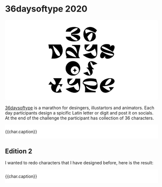 <script setup>
    import { ref } from 'vue'
    const baseUrl = "img/36daysoftype_2020/"
    const edition_1 = ref([
        { name: "a", caption: 'A is for ambitions that kill joy'},
        { name: "b", caption: 'B is for bunnies in a magic hat'},
        { name: "c", caption: 'C is for cellar door in Donnie Darko movie'},
        { name: "d", caption: 'D is for a distance between you and your reflection'},
        { name: "e", caption: 'E is for entropy that opposes the order'},
        { name: "f", caption: 'F is for fame that is bright and meaningless'},
        { name: "g", caption: 'G is for a gesture that makes sphinxes cry'},
        { name: "h", caption: 'H is for the humor that keeps me away from the terrors of the day'},
        { name: "i", caption: 'I is one of identities that I carry with me'},
        { name: "j", caption: 'J is for job that is never done'},
        { name: "k", caption: 'K is for knife that cuts through the time'},
        { name: "l", caption: 'L is for lies we tell to avoid embarrassment'},
        { name: "m", caption: 'M is for moth that fills our chests and promises misery'},
        { name: "n", caption: 'N is for a note that someone sticks on a fridge to cheer you up in the morning'},
        { name: "o", caption: 'O is for an oak tree that burns at a crossroad'},
        { name: "p", caption: 'P is for power of letting go'},
        { name: "q", caption: 'Q is for a queen looking in a broken mirror'},
        { name: "r", caption: 'R is for reason we can’t find'},
        { name: "s", caption: 'S is for symptoms of spiritual decay'},
        { name: "t", caption: 'T is for the thirst one cannot satisfy'},
        { name: "u", caption: 'U is for umbrella that is blown away by storm wind'},
        { name: "v", caption: 'V is for a vault filled with childhood memories and fictional trophies'},
        { name: "w", caption: 'W is a world that is empty'},
        { name: "x", caption: 'X is for x-ray of human lungs'},
        { name: "y", caption: 'Y is for yogurt on which you probably shouldn’t spend so much money'},
        { name: "z", caption: 'Z is for a zombie suite that you wear casually on weekdays'},
        { name: "0", caption: '0 is for the void that eats you up from the inside'},
        { name: "1", caption: '1 is for the only one you need'},
        { name: "2", caption: '2 is for two kings who adore each other'},
        { name: "3", caption: '3 is for a secret code of three knocks at a door'},
        { name: "4", caption: '4 is for four horsemen who don’t say much'},
        { name: "5", caption: '5 is for five blades of the morning star'},
        { name: "6", caption: '6 is for six rules that you need to violate to break free'},
        { name: "7", caption: '7 is for seven keys of luck that tend to be always lost in a living room couch'},
        { name: "8", caption: '8 is for eight hours of work that is torture'},
        { name: "9", caption: '9 is for nine planets of the Solar System but one of them is an imposter'},
        ]);

    const edition_2 = ref([
        { name: "a", caption: 'A is for another start'},
        { name: "b", caption: 'B is for beasts that live under the bed'},
        { name: "c", caption: 'C is for the crown of pride that is just a fort wall covering a head'},
        { name: "d", caption: 'D is for doors that are neither open nor closed'},
        { name: "e", caption: 'E is for endless sleep in the summer night'},
        { name: "f", caption: 'A is for another start'},
        { name: "g", caption: 'G is for the guests who leave too early'},
        { name: "h", caption: 'Н is for heresy'},
        { name: "i", caption: 'I is for indirect kiss'},
        { name: "j", caption: 'I is for a jaguar who infiltrated the golden city'},
        { name: "k", caption: 'K is for a knot that can’t be untied'},
        { name: "l", caption: 'L is for a longest night full of scary salesmen'},
        { name: "m", caption: 'M is for an ancient memories that lurk in the back of your mind'},
        { name: "n", caption: 'N is for the neon lights in a gas station cafe'},
        { name: "o", caption: 'O is for an order in a row of random events'},
        { name: "p", caption: 'P is for pillars of the success that don’t have ground to stand on'},
        { name: "q", caption: 'Q is for questions that don’t have answers'},
        { name: "r", caption: 'R is for a robot that I am not'},
        { name: "s", caption: 'S is for sap of a burning tree'},
        { name: "t", caption: 'T is for a tremor caused by boiling blood'},
        { name: "u", caption: 'U is for an utopia that lives in a mind of perfectionists'},
        { name: "v", caption: 'V is for vanity of being a dreamer'},
        { name: "w", caption: 'W is for warning signs of spiritual decay'},
        { name: "x", caption: 'X is for xylophone in ghost melodies'},
        { name: "y", caption: 'Y is for an youthful soul that is trapped in a decaying body'},
        { name: "z", caption: 'Z is for zinc that protects you from moonburn'},
        { name: "0", caption: '0 is for endlessness and emptiness of the universe'},
        { name: "1", caption: 'One is for the lonely one who is lost in mist and trees'},
        { name: "2", caption: '2 is for two twin brothers who look alike but disagree in everything'},
        { name: "3", caption: '3 is for trinity of despair'},
        { name: "4", caption: '4 is for forever home'},
        { name: "5", caption: '5 is for a pinky promise'},
        { name: "6", caption: '6 is for the six candles above the dying man face'},
        { name: "7", caption: '7 is for seven imaginary friends that never have time to call back'},
        { name: "8", caption: '8 is for eight symbols of a password that opens photoarchive of your long lost brother'},
        { name: "9", caption: '9 is for nine channels of an old TV where everybody speaks Russian'}
    ]);
</script>

# 36daysoftype 2020

<img class="cover" src="/img/36daysoftype_2020/36daysoftype_cover.svg"/>

[36daysoftype](https://www.36daysoftype.com/) is a marathon for desingers, illustartors and animators. Each day participants design a spicific Latin letter or digit and post it on socials. At the end of the challenge the participant has collection of 36 characters.


<ul class="gallery">
    <li v-for="char in edition_1">
        <img :src="baseUrl + 'edition_1\\' + char.name + '.svg'"/>
        <p>{{char.caption}}</p>
    </li>
</ul>

## Edition 2

I wanted to redo characters that I have designed before, here is the result:

<ul class="gallery">
    <li v-for="char in edition_2">
        <img :src="baseUrl + 'edition_2\\' + char.name + '.svg'"/>
        <p>{{char.caption}}</p>
    </li>
</ul>

<style>
    .cover{
        //border: 1px solid #00000060;
        border-radius: 4px;
        //background: #f0f0f0;
    }
    p{
        max-width: 600px;
    }
    .gallery {
        background: #fff;
        display:flex; 
        flex-wrap: wrap;
        column-gap: 15px;
        list-style-type: none;
        padding: 0;
        justify-content: space-between;
    }

    .gallery li{
        width: calc(25% - 15px);
        padding: 0;
        //border: 1px solid black;
    }

    .gallery img{
        display: block
    }

</style>
